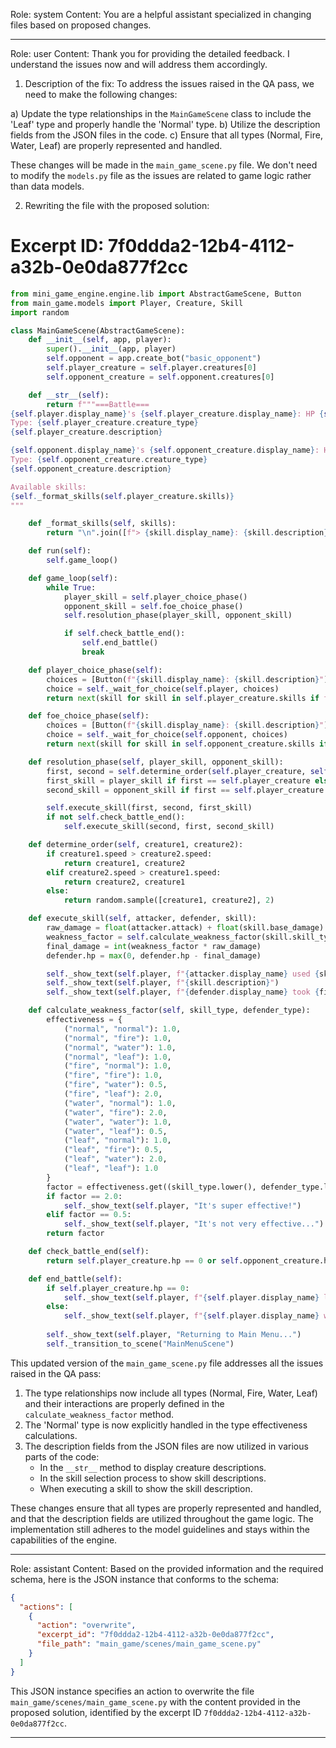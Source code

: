 Role: system
Content: You are a helpful assistant specialized in changing files based on proposed changes.
__________________
Role: user
Content: Thank you for providing the detailed feedback. I understand the issues now and will address them accordingly.

1. Description of the fix:
To address the issues raised in the QA pass, we need to make the following changes:

a) Update the type relationships in the `MainGameScene` class to include the 'Leaf' type and properly handle the 'Normal' type.
b) Utilize the description fields from the JSON files in the code.
c) Ensure that all types (Normal, Fire, Water, Leaf) are properly represented and handled.

These changes will be made in the `main_game_scene.py` file. We don't need to modify the `models.py` file as the issues are related to game logic rather than data models.

2. Rewriting the file with the proposed solution:

# Excerpt ID: 7f0ddda2-12b4-4112-a32b-0e0da877f2cc
```python main_game/scenes/main_game_scene.py
from mini_game_engine.engine.lib import AbstractGameScene, Button
from main_game.models import Player, Creature, Skill
import random

class MainGameScene(AbstractGameScene):
    def __init__(self, app, player):
        super().__init__(app, player)
        self.opponent = app.create_bot("basic_opponent")
        self.player_creature = self.player.creatures[0]
        self.opponent_creature = self.opponent.creatures[0]

    def __str__(self):
        return f"""===Battle===
{self.player.display_name}'s {self.player_creature.display_name}: HP {self.player_creature.hp}/{self.player_creature.max_hp}
Type: {self.player_creature.creature_type}
{self.player_creature.description}

{self.opponent.display_name}'s {self.opponent_creature.display_name}: HP {self.opponent_creature.hp}/{self.opponent_creature.max_hp}
Type: {self.opponent_creature.creature_type}
{self.opponent_creature.description}

Available skills:
{self._format_skills(self.player_creature.skills)}
"""

    def _format_skills(self, skills):
        return "\n".join([f"> {skill.display_name}: {skill.description}" for skill in skills])

    def run(self):
        self.game_loop()

    def game_loop(self):
        while True:
            player_skill = self.player_choice_phase()
            opponent_skill = self.foe_choice_phase()
            self.resolution_phase(player_skill, opponent_skill)

            if self.check_battle_end():
                self.end_battle()
                break

    def player_choice_phase(self):
        choices = [Button(f"{skill.display_name}: {skill.description}") for skill in self.player_creature.skills]
        choice = self._wait_for_choice(self.player, choices)
        return next(skill for skill in self.player_creature.skills if f"{skill.display_name}: {skill.description}" == choice.display_name)

    def foe_choice_phase(self):
        choices = [Button(f"{skill.display_name}: {skill.description}") for skill in self.opponent_creature.skills]
        choice = self._wait_for_choice(self.opponent, choices)
        return next(skill for skill in self.opponent_creature.skills if f"{skill.display_name}: {skill.description}" == choice.display_name)

    def resolution_phase(self, player_skill, opponent_skill):
        first, second = self.determine_order(self.player_creature, self.opponent_creature)
        first_skill = player_skill if first == self.player_creature else opponent_skill
        second_skill = opponent_skill if first == self.player_creature else player_skill

        self.execute_skill(first, second, first_skill)
        if not self.check_battle_end():
            self.execute_skill(second, first, second_skill)

    def determine_order(self, creature1, creature2):
        if creature1.speed > creature2.speed:
            return creature1, creature2
        elif creature2.speed > creature1.speed:
            return creature2, creature1
        else:
            return random.sample([creature1, creature2], 2)

    def execute_skill(self, attacker, defender, skill):
        raw_damage = float(attacker.attack) + float(skill.base_damage) - float(defender.defense)
        weakness_factor = self.calculate_weakness_factor(skill.skill_type, defender.creature_type)
        final_damage = int(weakness_factor * raw_damage)
        defender.hp = max(0, defender.hp - final_damage)

        self._show_text(self.player, f"{attacker.display_name} used {skill.display_name}!")
        self._show_text(self.player, f"{skill.description}")
        self._show_text(self.player, f"{defender.display_name} took {final_damage} damage!")

    def calculate_weakness_factor(self, skill_type, defender_type):
        effectiveness = {
            ("normal", "normal"): 1.0,
            ("normal", "fire"): 1.0,
            ("normal", "water"): 1.0,
            ("normal", "leaf"): 1.0,
            ("fire", "normal"): 1.0,
            ("fire", "fire"): 1.0,
            ("fire", "water"): 0.5,
            ("fire", "leaf"): 2.0,
            ("water", "normal"): 1.0,
            ("water", "fire"): 2.0,
            ("water", "water"): 1.0,
            ("water", "leaf"): 0.5,
            ("leaf", "normal"): 1.0,
            ("leaf", "fire"): 0.5,
            ("leaf", "water"): 2.0,
            ("leaf", "leaf"): 1.0
        }
        factor = effectiveness.get((skill_type.lower(), defender_type.lower()), 1.0)
        if factor == 2.0:
            self._show_text(self.player, "It's super effective!")
        elif factor == 0.5:
            self._show_text(self.player, "It's not very effective...")
        return factor

    def check_battle_end(self):
        return self.player_creature.hp == 0 or self.opponent_creature.hp == 0

    def end_battle(self):
        if self.player_creature.hp == 0:
            self._show_text(self.player, f"{self.player.display_name} lost the battle!")
        else:
            self._show_text(self.player, f"{self.player.display_name} won the battle!")
        
        self._show_text(self.player, "Returning to Main Menu...")
        self._transition_to_scene("MainMenuScene")
```

This updated version of the `main_game_scene.py` file addresses all the issues raised in the QA pass:

1. The type relationships now include all types (Normal, Fire, Water, Leaf) and their interactions are properly defined in the `calculate_weakness_factor` method.
2. The 'Normal' type is now explicitly handled in the type effectiveness calculations.
3. The description fields from the JSON files are now utilized in various parts of the code:
   - In the `__str__` method to display creature descriptions.
   - In the skill selection process to show skill descriptions.
   - When executing a skill to show the skill description.

These changes ensure that all types are properly represented and handled, and that the description fields are utilized throughout the game logic. The implementation still adheres to the model guidelines and stays within the capabilities of the engine.
__________________
Role: assistant
Content: Based on the provided information and the required schema, here is the JSON instance that conforms to the schema:

```json
{
  "actions": [
    {
      "action": "overwrite",
      "excerpt_id": "7f0ddda2-12b4-4112-a32b-0e0da877f2cc",
      "file_path": "main_game/scenes/main_game_scene.py"
    }
  ]
}
```

This JSON instance specifies an action to overwrite the file `main_game/scenes/main_game_scene.py` with the content provided in the proposed solution, identified by the excerpt ID `7f0ddda2-12b4-4112-a32b-0e0da877f2cc`.
__________________
